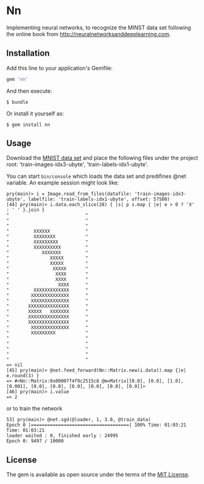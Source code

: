 # Nn

Implementing neural networks, to recognize the MINST data set following the online book from http://neuralnetworksanddeeplearning.com.

## Installation

Add this line to your application's Gemfile:

```ruby
gem 'nn'
```

And then execute:

    $ bundle

Or install it yourself as:

    $ gem install nn

## Usage

Download the [MNIST data set](http://yann.lecun.com/exdb/mnist/) and place the following files under the project root: 'train-images-idx3-ubyte', 'train-labels-idx1-ubyte'.

You can start `bin/console` which loads the data set and predifines @net variable. An example session might look like:

```
pry(main)> i = Image.read_from_files(datafile: 'train-images-idx3-ubyte', labelfile: 'train-labels-idx1-ubyte', offset: 57500)
[44] pry(main)> i.data.each_slice(28) { |s| p s.map { |e| e > 0 ? 'X' : ' ' }.join }
"                            "
"                            "
"                            "
"         XXXXXX             "
"         XXXXXXXX           "
"         XXXXXXXXX          "
"         XXXXXXXXXX         "
"            XXXXXXX         "
"               XXXXX        "
"               XXXXX        "
"                XXXXX       "
"                 XXXX       "
"                 XXXX       "
"                  XXXX      "
"         XXXXXXXXXXXXX      "
"        XXXXXXXXXXXXXX      "
"        XXXXXXXXXXXXXX      "
"       XXXXXXXXXXXXXXX      "
"       XXXXX   XXXXXXX      "
"       XXXXXXXXXXXXXXX      "
"       XXXXXXXXXXXXXXX      "
"        XXXXXXXXXXXXXX      "
"        XXXXXXXXX           "
"                            "
"                            "
"                            "
"                            "
"                            "
=> nil
[45] pry(main)> @net.feed_forward(Nn::Matrix.new(i.data)).map {|e| e.round(3) }
=> #<Nn::Matrix:0x00007f4f9c2515c8 @m=Matrix[[0.0], [0.0], [1.0], [0.001], [0.0], [0.0], [0.0], [0.0], [0.0], [0.0]]>
[46] pry(main)> i.value
=> 2
```

or to train the network

```
53] pry(main)> @net.sgd(@loader, 1, 3.0, @train_data)
Epoch 0 |====================================| 100% Time: 01:03:21 Time: 01:03:21
loader waited : 0, finished early : 24995
Epoch 0: 9497 / 10000
```

## License

The gem is available as open source under the terms of the [MIT License](https://opensource.org/licenses/MIT).
